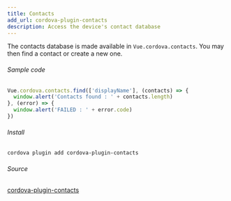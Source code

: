 ```yaml
---
title: Contacts
add_url: cordova-plugin-contacts
description: Access the device's contact database
---
```


The contacts database is made available in `Vue.cordova.contacts`. You may then find a contact or create a new one.

###### Sample code

```javascript
Vue.cordova.contacts.find(['displayName'], (contacts) => {
  window.alert('Contacts found : ' + contacts.length)
}, (error) => {
  window.alert('FAILED : ' + error.code)
})
```

###### Install

```bash
cordova plugin add cordova-plugin-contacts
```

###### Source

<a href="https://www.npmjs.com/package/cordova-plugin-contacts" target="_blank" class="icon npm">cordova-plugin-contacts</a>
